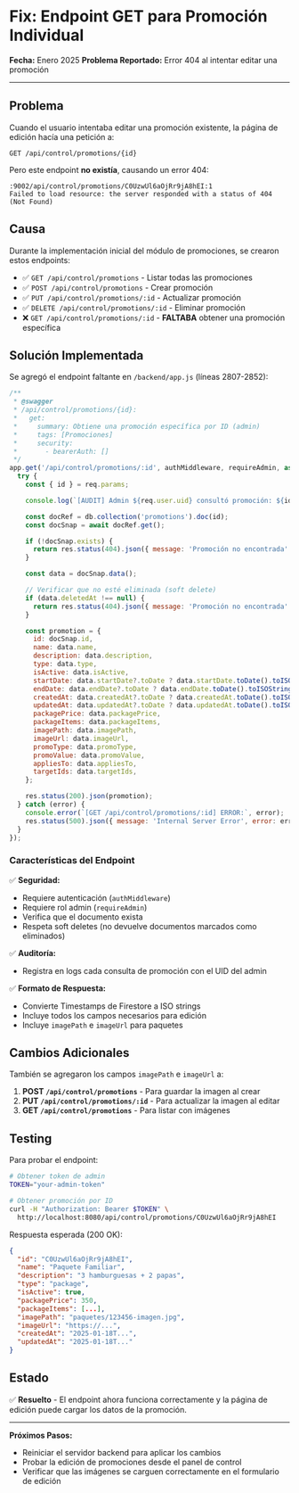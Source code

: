 # Fix: Endpoint GET para Promoción Individual

**Fecha:** Enero 2025
**Problema Reportado:** Error 404 al intentar editar una promoción

---

## Problema

Cuando el usuario intentaba editar una promoción existente, la página de edición hacía una petición a:
```
GET /api/control/promotions/{id}
```

Pero este endpoint **no existía**, causando un error 404:
```
:9002/api/control/promotions/C0UzwUl6aOjRr9jA8hEI:1
Failed to load resource: the server responded with a status of 404 (Not Found)
```

## Causa

Durante la implementación inicial del módulo de promociones, se crearon estos endpoints:
- ✅ `GET /api/control/promotions` - Listar todas las promociones
- ✅ `POST /api/control/promotions` - Crear promoción
- ✅ `PUT /api/control/promotions/:id` - Actualizar promoción
- ✅ `DELETE /api/control/promotions/:id` - Eliminar promoción
- ❌ `GET /api/control/promotions/:id` - **FALTABA** obtener una promoción específica

## Solución Implementada

Se agregó el endpoint faltante en `/backend/app.js` (líneas 2807-2852):

```javascript
/**
 * @swagger
 * /api/control/promotions/{id}:
 *   get:
 *     summary: Obtiene una promoción específica por ID (admin)
 *     tags: [Promociones]
 *     security:
 *       - bearerAuth: []
 */
app.get('/api/control/promotions/:id', authMiddleware, requireAdmin, async (req, res) => {
  try {
    const { id } = req.params;

    console.log(`[AUDIT] Admin ${req.user.uid} consultó promoción: ${id}`);

    const docRef = db.collection('promotions').doc(id);
    const docSnap = await docRef.get();

    if (!docSnap.exists) {
      return res.status(404).json({ message: 'Promoción no encontrada' });
    }

    const data = docSnap.data();

    // Verificar que no esté eliminada (soft delete)
    if (data.deletedAt !== null) {
      return res.status(404).json({ message: 'Promoción no encontrada' });
    }

    const promotion = {
      id: docSnap.id,
      name: data.name,
      description: data.description,
      type: data.type,
      isActive: data.isActive,
      startDate: data.startDate?.toDate ? data.startDate.toDate().toISOString() : null,
      endDate: data.endDate?.toDate ? data.endDate.toDate().toISOString() : null,
      createdAt: data.createdAt?.toDate ? data.createdAt.toDate().toISOString() : data.createdAt,
      updatedAt: data.updatedAt?.toDate ? data.updatedAt.toDate().toISOString() : data.updatedAt,
      packagePrice: data.packagePrice,
      packageItems: data.packageItems,
      imagePath: data.imagePath,
      imageUrl: data.imageUrl,
      promoType: data.promoType,
      promoValue: data.promoValue,
      appliesTo: data.appliesTo,
      targetIds: data.targetIds,
    };

    res.status(200).json(promotion);
  } catch (error) {
    console.error(`[GET /api/control/promotions/:id] ERROR:`, error);
    res.status(500).json({ message: 'Internal Server Error', error: error.message });
  }
});
```

### Características del Endpoint

✅ **Seguridad:**
- Requiere autenticación (`authMiddleware`)
- Requiere rol admin (`requireAdmin`)
- Verifica que el documento exista
- Respeta soft deletes (no devuelve documentos marcados como eliminados)

✅ **Auditoría:**
- Registra en logs cada consulta de promoción con el UID del admin

✅ **Formato de Respuesta:**
- Convierte Timestamps de Firestore a ISO strings
- Incluye todos los campos necesarios para edición
- Incluye `imagePath` e `imageUrl` para paquetes

## Cambios Adicionales

También se agregaron los campos `imagePath` e `imageUrl` a:

1. **POST `/api/control/promotions`** - Para guardar la imagen al crear
2. **PUT `/api/control/promotions/:id`** - Para actualizar la imagen al editar
3. **GET `/api/control/promotions`** - Para listar con imágenes

## Testing

Para probar el endpoint:

```bash
# Obtener token de admin
TOKEN="your-admin-token"

# Obtener promoción por ID
curl -H "Authorization: Bearer $TOKEN" \
  http://localhost:8080/api/control/promotions/C0UzwUl6aOjRr9jA8hEI
```

Respuesta esperada (200 OK):
```json
{
  "id": "C0UzwUl6aOjRr9jA8hEI",
  "name": "Paquete Familiar",
  "description": "3 hamburguesas + 2 papas",
  "type": "package",
  "isActive": true,
  "packagePrice": 350,
  "packageItems": [...],
  "imagePath": "paquetes/123456-imagen.jpg",
  "imageUrl": "https://...",
  "createdAt": "2025-01-18T...",
  "updatedAt": "2025-01-18T..."
}
```

## Estado

✅ **Resuelto** - El endpoint ahora funciona correctamente y la página de edición puede cargar los datos de la promoción.

---

**Próximos Pasos:**
- Reiniciar el servidor backend para aplicar los cambios
- Probar la edición de promociones desde el panel de control
- Verificar que las imágenes se carguen correctamente en el formulario de edición
